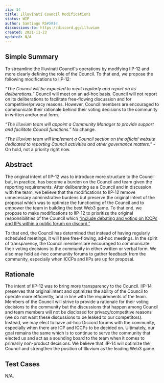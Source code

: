 ```yaml
---
iip: 14
title: Illuvinati Council Modifications
status: WIP
author: Santiago RS#5914
discussions-to: https://discord.gg/illuvium
created: 2021-11-23
updated: N/A
---
```


## Simple Summary
To streamline the Illuvinati Council's operations by modifying IIP-12 and more clearly defining the role of the Council. To that end, we propose the following modifications to IIP-12:

*“The Council will be expected to meet regularly and report on its deliberations.”*
Council will meet on an ad-hoc basis. Council will not report on its deliberations to facilitate free-flowing discussion and for competitive/privacy reasons. However, Council members are encouraged to communicate their rationale behind their voting decisions to the community in written and/or oral form. 

*“The Illuvium team will appoint a Community Manager to provide support and facilitate Council functions.”* 
No change.

*“The Illuvium team will implement a Council section on the official website dedicated to reporting Council activities and other governance matters.*” - 
On hold, not a priority right now.


## Abstract
The original intent of IIP-12 was to introduce more structure to the Council but, in practice, has become a burden on the Council and team given the reporting requirements. After deliberating as a Council and in discussion with the team, we believe that the modifications to IIP-12 remove unnecessary administrative burdens but preserve the original intent of the proposal which was to optimize the functioning of the Council and to empower the team in building the best Web3 game. To that end, we propose to make modifications to IIP-12 to prioritize the original responsibilities of the Council which [“include debating and voting on ICCPs and IIPs within a public forum on discord.”](https://docs.illuvium.io/whitepaper/dao/)

To that end, the Council has determined that instead of having regularly scheduled meetings, it will have free-flowing, ad-hoc meetings. In the spirit of transparency, the Council members are encouraged to communicate their voting decisions to the community in either written or verbal form. We also may hold ad-hoc community forums to gather feedback from the community, especially when ICCPs and IIPs are up for proposal.

## Rationale
The intent of IIP-12 was to bring more transparency to the Council. IIP-14 preserves that original intent and optimizes the ability of the Council to operate more efficiently, and in line with the requirements of the team. Members of the Council will strive to provide a rationale for their voting decisions to the community but the discussions that happen among Council and team members will not be disclosed for privacy/competitive reasons (we do not want these discussions to be leaked to our competitors). Instead, we may elect to have ad-hoc Discord forums with the community, especially when there are ICP and ICCPs to be decided on. Ultimately, our goal remains the same which is to continue to serve the community that elected us and act as a sounding board to the team when it comes to primarily non-product decisions. We believe that IIP-14 will optimize the Council and strengthen the position of Illuvium as the leading Web3 game.


## Test Cases
N/A.